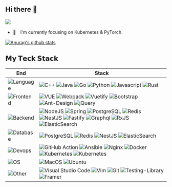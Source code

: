 ## Hi there 👋

![](https://visitor-badge.glitch.me/badge?page_id=vergilken.vergilken)

- 🌱　I'm currently focusing on Kubernetes & PyTorch.

[![Anurag's github stats](https://github-readme-stats.vercel.app/api?username=vergilken&count_private=true&theme=cobalt&show_icons=true)](https://github.com/vergilken)

## 𝗠𝘆 𝗧𝗲𝗰𝗸 𝗦𝘁𝗮𝗰𝗸

| End                                                          | Stack                                                        |
| ------------------------------------------------------------ | ------------------------------------------------------------ |
| ![Language](https://img.shields.io/badge/-Language-black?style=flat) | ![C++](https://img.shields.io/badge/C%2B%2B-00599C?style=flat-square&logo=c%2B%2B&logoColor=white) ![Java](https://img.shields.io/badge/Java-ED8B00?style=flat-square&logo=java&logoColor=white) ![Go](https://img.shields.io/badge/Go-00ADD8?style=flat-square&logo=go&logoColor=white) ![Python](https://img.shields.io/badge/Python-3776AB?style=flat-square&logo=python&logoColor=white) ![Javascript](https://img.shields.io/badge/JavaScript-F7DF1E?style=flat-square&logo=javascript&logoColor=black) ![Rust](https://img.shields.io/badge/Rust-000000?style=flat-square&logo=rust&logoColor=white)|
| ![Frontend](https://img.shields.io/badge/-Frontend-black?style=flat) | ![VUE](https://img.shields.io/badge/Vue.js-35495E?style=flat-square&logo=vue.js&logoColor=4FC08D) ![Webpack](https://img.shields.io/badge/webpack-%238DD6F9.svg?style=flat-square&logo=webpack&logoColor=black) ![Vuetify](https://img.shields.io/badge/Vuetify-1867C0?style=flat-square&logo=vuetify&logoColor=AEDDFF) ![Bootstrap](https://img.shields.io/badge/bootstrap-%23563D7C.svg?style=flat-square&logo=bootstrap&logoColor=white) ![Ant-Design](https://img.shields.io/badge/-AntDesign-%230170FE?style=flat-square&logo=ant-design&logoColor=white) ![jQuery](https://img.shields.io/badge/jquery-%230769AD.svg?style=flat-square&logo=jquery&logoColor=white) |
| ![Backend](https://img.shields.io/badge/-Backend-black?style=flat) | ![NodeJS](https://img.shields.io/badge/node.js-6DA55F?style=flat-square&logo=node.js&logoColor=white) ![Spring](https://img.shields.io/badge/spring-%236DB33F.svg?style=flat-square&logo=spring&logoColor=white) ![PostgreSQL](https://img.shields.io/badge/PostgreSQL-316192?style=flat&logo=postgresql&logoColor=white) ![Redis](https://img.shields.io/badge/-Redis-white?style=flat&logo=Redis) ![NestJS](https://img.shields.io/badge/-NestJS-white?style=flat&logo=NestJS&logoColor=333) ![Fastify](https://img.shields.io/badge/-Fastify-white?style=flat&logo=fastify&logoColor=333) ![Graphql](https://img.shields.io/badge/-Graphql-white?style=flat&logo=graphql&logoColor=#E434AA) ![RxJS](https://img.shields.io/badge/rxjs-%23B7178C.svg?style=flat&logo=reactivex&logoColor=white) ![ElasticSearch](https://img.shields.io/badge/-ElasticSearch-005571?style=flat&logo=elasticsearch) |
| ![Database](https://img.shields.io/badge/-Backend-black?style=flat) | ![PostgreSQL](https://img.shields.io/badge/PostgreSQL-316192?style=flat&logo=postgresql&logoColor=white) ![Redis](https://img.shields.io/badge/-Redis-white?style=flat&logo=Redis) ![NestJS](https://img.shields.io/badge/-NestJS-white?style=flat&logo=NestJS&logoColor=333) ![ElasticSearch](https://img.shields.io/badge/-ElasticSearch-005571?style=flat&logo=elasticsearch) |
| ![Devops](https://img.shields.io/badge/-Devops-black?style=flat) | ![GitHub Action](https://img.shields.io/badge/-GitHub_Actions-black?style=flat&logo=github) ![Ansible](https://img.shields.io/badge/Ansible-%231A1918.svg?style=flat&logo=Ansible&logoColor=white) ![Nginx](https://img.shields.io/badge/-Nginx-CEF1D1?style=flat&logo=nginx) ![Docker](https://img.shields.io/badge/-Docker-cbe3f2?style=flat&logo=docker) ![Kubernetes](https://img.shields.io/badge/-Kubernetes-cbe3f2?style=flat&logo=kubernetes) ![Kubernetes](https://img.shields.io/badge/Skaffold-cbe3f2?style=flat&logo=kubernetes) |
| ![OS](https://img.shields.io/badge/-OS-black?style=flat)     | ![MacOS](https://img.shields.io/badge/-MacOS-white?style=flat&logo=macos&logoColor=333) ![Ubuntu](https://img.shields.io/badge/Ubuntu-E95420?style=flat&logo=ubuntu&logoColor=white) |
| ![Other](https://img.shields.io/badge/-Ohter-black?style=flat) | ![Visual Studio Code](https://img.shields.io/badge/-VS_Code-007ACC?style=flat&logo=Visual-Studio-Code) ![Vim](https://img.shields.io/badge/VIM-%2311AB00.svg?style=flat&logo=vim&logoColor=white) ![Git](https://img.shields.io/badge/-Git-black?style=flat&logo=git) ![Testing-Library](https://img.shields.io/badge/-TestingLibrary-%23E33332?style=flat&logo=testing-library&logoColor=white) ![Framer](https://img.shields.io/badge/Framer-black?style=flat&logo=framer&logoColor=blue) |
